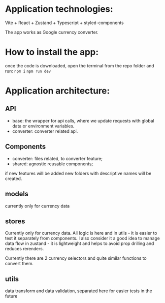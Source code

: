 # Application technologies:

Vite + React + Zustand + Typescript + styled-components

The app works as Google currency converter.

# How to install the app:

once the code is downloaded,
open the terminal from the repo folder and run:
``npm i``
``npm run dev``

# Application architecture:

## API
 - base:
 the wrapper for api calls, where we update requests with global data or environment variables.
 - converter:
 converter related api.

## Components
 - converter:
 files related, to converter feature;
 - shared:
 agnostic reusable components;

 if new features will be added new folders with descriptive names will be created.

 ## models
 currently only for currency data

 ## stores
Currently only for currency data. All logic is here and in utils - it is easier to test it separately from components.
I also consider it a good idea to manage data flow in zustand - it is lightweight and helps to avoid prop drilling and reduces rerenders.

Currently there are 2 currency selectors and quite similar functions to convert them.

 ## utils
 data transform and data validation, separated here for easier tests in the future